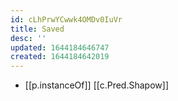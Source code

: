 ```yaml
---
id: cLhPrwYCwwk4OMDv0IuVr
title: Saved
desc: ''
updated: 1644184646747
created: 1644184642019
---
```

- [[p.instanceOf]] [[c.Pred.Shapow]]
